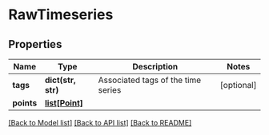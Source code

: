 # RawTimeseries

## Properties
Name | Type | Description | Notes
------------ | ------------- | ------------- | -------------
**tags** | **dict(str, str)** | Associated tags of the time series | [optional] 
**points** | [**list[Point]**](Point.md) |  | 

[[Back to Model list]](../README.md#documentation-for-models) [[Back to API list]](../README.md#documentation-for-api-endpoints) [[Back to README]](../README.md)


